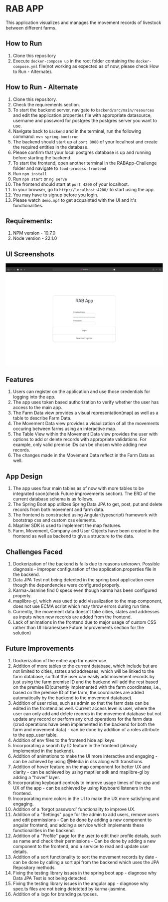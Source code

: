 # RAB APP
This application visualizes and manages the movement records of livestock between different farms.

## How to Run
1. Clone this repository
2. Execute `docker-compose up` in the root folder containing the `docker-compose.yml` file(not working as expected as of now, please check How to Run - Alternate).

## How to Run - Alternate
1. Clone this repository.
2. Check the requirements section.
3. To start the backend server, navigate to `backend/src/main/resources` and edit the application.properties file with appropriate datasource, username and password for postgres the postgres server you want to use.
4. Navigate back to `backend` and in the terminal, run the following command: `mvn spring-boot:run`
5. The backend should start up at `port 8080` of your localhost and create the required entities in the database.
6. Please confirm that your local postgres database is up and running before starting the backend.
7. To start the frontend, open another terminal in the RABApp-Challenge folder and navigate to `food-process-frontend`
8. Run `npm install`
9. Run `npm start` or `ng serve`
10. The frontend should start at `port 4200` of your localhost.
11. In your browser, go to `http://localhost:4200/` to start using the app.
12. You may have to signup before you login.
13. Please watch `demo.mp4` to get acquainted with the UI and it's functionalities.

## Requirements:
1. NPM version - 10.7.0
2. Node version - 22.1.0

## UI Screenshots
![Login Page](login.png)

## Features
1. Users can register on the application and use those credentials for logging into the app.
2. The app uses token based authorization to verify whether the user has access to the main app.
3. The Farm Data view provides a visual representation(map) as well as a table to describe Farm Data.
4. The Movement Data view provides a visaulization of all the movements occuring between farms using an interactive map.
5. The Table View within the Movement Data view provides the user with options to add or delete records with appropriate validations. For example, only valid premise IDs can be chosen while adding new records.
6. The changes made in the Movement Data reflect in the Farm Data as well.

## App Design
1. The app uses four main tables as of now with more tables to be integrated soon(check Future improvements section). The ERD of the current database schema is as follows.
2. The Spring Boot app utilizes Spring Data JPA to get, post, put and delete records from both movement and farm data.
3. The frontend is constructed using Angular(typescript) framework with bootstrap css and custom css elements.
4. Maptiler SDK is used to implement the map features.
5. Farm, Movement, Company and User Objects have been created in the frontend as well as backend to give a structure to the data.

## Challenges Faced
1. Dockerization of the backend is fails due to reasons unknown. Possible diagnosis - improper configuration of the application.properties file in the backend.
2. Data JPA Test not being detected in the spring boot application even though the dependencies were configured properly.
3. Karma-Jasmine find 0 specs even though karma has been configured properly.
4. maplibre-gl, which was used to add visualization to the map component, does not use ECMA script which may throw errors during run time.
5. Currently, the movement data doesn't take cities, states and addresses as inputs when new records are added from the frontend.
6. Lack of animations in the frontend due to major usage of custom CSS rather than UI libraries(see Future Improvements section for the solution)

## Future Improvements
1. Dockerization of the entire app for easier use.
2. Addition of more tables to the current database, which include but are not limited to cities, states and addresses, which will be linked to the farm database, so that the user can easily add movement records by just using the farm premise ID and the backend will add the rest based on the premise ID(currently implemented with the farm coordinates, i.e., based on the premise ID of the farm, the coordinates are added automatically by the backend to the movement database).
3. Addition of user roles, such as admin so that the farm data can be edited in the frontend as well. Current access level is user, where the user can only add and delete records in the movement database but not update any record or perform any crud operations for the farm data (crud operations have been implemented in the backend for both the farm and movement data) - can be done by addition of a roles attribute to the app_user table.
4. Addition of env files to the frontend hide api keys.
5. Incorporating a search by ID feature in the frontend (already implemented in the backend).
6. Addition of animations to make the UI more interactive and engaging - can be achieved by using @Media in css along with transitions.
7. Addition of hover feature on the map component for better UX and clarity - can be achieved by using maptiler sdk and maplibre-gl by adding a "hover" layer.
8. Incorporating keyboard controls to improve usage times of the app and UX of the app - can be achieved by using Keyboard listeners in the frontend.
9. Incorporating more colors in the UI to make the UX more satisfying and engaging.
10. Addition of a 'forgot password' functionality to improve UX.
11. Addition of a "Settings" page for the admin to add users, remove users and edit permissions - Can be done by adding a new component to angular frontend, and adding a service which implements these functionalities in the backend.
12. Addition of a "Profile" page for the user to edit their profile details, such as name and check their permissions - Can be done by adding a new component to the frontend, and a service to read and update user details.
13. Addition of a sort functionality to sort the movement records by date - can be done by calling a sort api from the backend which uses the JPA Repository methods.
14. Fixing the testing library issues in the spring boot app - diagnose why Data JPA Test is not being detected.
15. Fixing the testing library issues in the angular app - diagnose why spec.ts files are not being detetcted by karma-jasmine.
16. Addition of a logo for branding purposes.
